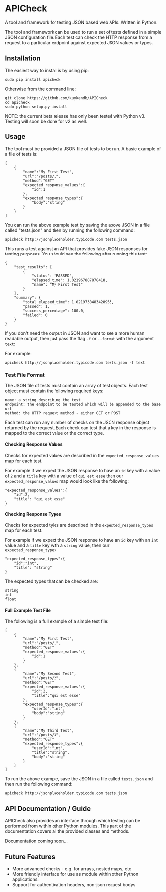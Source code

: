 # APICheck

A tool and framework for testing JSON based web APIs. Written in Python.

The tool and framework can be used to run a set of tests defined in a 
simple JSON configuration file. Each test can check the HTTP response
from a request to a particular endpoint against expected JSON values or types. 

## Installation

The easiest way to install is by using pip:

```
sudo pip install apicheck
```

Otherwise from the command line:

```
git clone https://github.com/kuykendb/APICheck
cd apicheck
sudo python setup.py install
```

NOTE: the current beta release has only been tested with Python v3. Testing will
soon be done for v2 as well.

## Usage

The tool must be provided a JSON file of tests to be run. A basic example of a
file of tests is:

```
[
	{
		"name":"My First Test",
		"url":"/posts/1",
		"method":"GET",
		"expected_response_values":{
			"id":1
		},
		"expected_response_types":{
			"body":"string"
		}
	}
]
```

You can run the above example test by saving the above JSON in a file called
"tests.json" and then by running the following command:

```
apicheck http://jsonplaceholder.typicode.com tests.json
```

This runs a test against an API that provides fake JSON responses for testing 
purposes. You should see the following after running this test:

```
{
    "test_results": [
        {
            "status": "PASSED",
            "elapsed_time": 1.021967887878418,
            "name": "My First Test"
        }
    ],
    "summary": {
        "total_elapsed_time": 1.0219738483428955,
        "passed": 1,
        "success_percentage": 100.0,
        "failed": 0
    }
}
```

If you don't need the output in JSON and want to see a more human readable 
output, then just pass the flag `-f` or `--format` with the argument `text`:

For example:
```
apicheck http://jsonplaceholder.typicode.com tests.json -f text
```

### Test File Format

The JSON file of tests must contain an array of test objects. Each test object
must contain the following required keys:

```
name: a string describing the test
endpoint: the endpoint to be tested which will be appended to the base url
method: the HTTP request method - either GET or POST 
```

Each test can run any number of checks on the JSON response object 
returned by the request. Each check can test that a key in the response is
mapped to the correct value or the correct type.

#### Checking Response Values

Checks for expected values are described in the `expected_response_values` map
for each test.

For example if we expect the JSON response to have an `id` key with a value of `2`
and a `title` key with a value of `qui est esse` then our `expected_response_values`
map would look like the following:

```
"expected_response_values":{
	"id":2,
	"title": "qui est esse"
}
```

#### Checking Response Types

Checks for expected tyles are described in the `expected_response_types` map for
each test.

For example if we expect the JSON response to have an `id` key with an `int` value
and a `title` key with a `string` value, then our `expected_response_types` 

```
"expected_response_types":{
	"id":"int",
	"title": "string"
}
```

The expected types that can be checked are:
```
string
int
float
```

#### Full Example Test File

The following is a full example of a simple test file:

```
[
	{
		"name":"My First Test",
		"url":"/posts/1",
		"method":"GET",
		"expected_response_values":{
			"id":1
		}
	},
	{
		"name":"My Second Test",
		"url":"/posts/2",
		"method":"GET",
		"expected_response_values":{
			"id":2,
			"title":"qui est esse"
		},
		"expected_response_types":{
			"userId":"int",
			"body":"string"
		}
	},
	{
		"name":"My Third Test",
		"url":"/posts/3",
		"method":"GET",
		"expected_response_types":{
			"userId":"int",
			"title":"string",
			"body":"string"
		}
	}
]
```

To run the above example, save the JSON in a file called `tests.json` and then
run the following command:

```
apicheck http://jsonplaceholder.typicode.com tests.json
```

## API Documentation / Guide

APICheck also provides an interface through which testing can be performed
from within other Python modules. This part of the documentation covers all 
the provided classes and methods.

Documentation coming soon...

## Future Features

* More advanced checks - e.g. for arrays, nested maps, etc
* More friendly interface for use as module within other Python applications.
* Support for authentication headers, non-json request bodys


